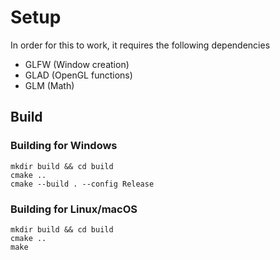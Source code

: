 # Setup

In order for this to work, it requires the following dependencies
- GLFW (Window creation)
- GLAD (OpenGL functions)
- GLM  (Math)

## Build

### Building for Windows

```
mkdir build && cd build
cmake ..
cmake --build . --config Release
```

### Building for Linux/macOS

```
mkdir build && cd build
cmake ..
make
```

